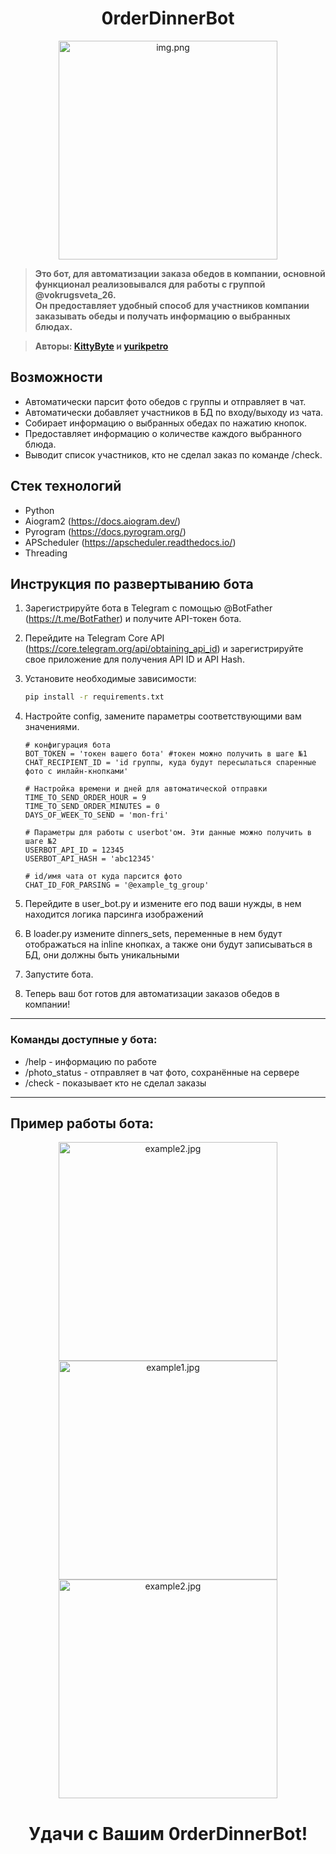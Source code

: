 <div style="text-align:center;"><h1> 0rderDinnerBot</h1></div>
<p align="center">
  <img src="imgs\img.png" alt="img.png" width="350">
</p>

> **Это бот, для автоматизации заказа обедов в компании, основной функционал реализовывался для работы с группой @vokrugsveta_26.   
> Он предоставляет удобный способ для участников компании заказывать обеды и получать информацию о выбранных блюдах.**

> **Авторы: [KittyByte](https://github.com/KittyByte) и [yurikpetro](https://github.com/yurikpetro)**

## Возможности

- Автоматически парсит фото обедов с группы и отправляет в чат.
- Автоматически добавляет участников в БД по входу/выходу из чата.
- Собирает информацию о выбранных обедах по нажатию кнопок.
- Предоставляет информацию о количестве каждого выбранного блюда.
- Выводит список участников, кто не сделал заказ по команде /check.

## Стек технологий

- Python
- Aiogram2 (https://docs.aiogram.dev/)
- Pyrogram (https://docs.pyrogram.org/)
- APScheduler (https://apscheduler.readthedocs.io/)
- Threading

## Инструкция по развертыванию бота

1. Зарегистрируйте бота в Telegram с помощью @BotFather (https://t.me/BotFather) и получите API-токен бота.
2. Перейдите на Telegram Core API (https://core.telegram.org/api/obtaining_api_id) и зарегистрируйте свое приложение для получения API ID и API Hash.
3. Установите необходимые зависимости:
   ```sh
   pip install -r requirements.txt
   ```
4. Настройте config, замените параметры соответствующими вам значениями.
   ```
   # конфигурация бота
   BOT_TOKEN = 'токен вашего бота' #токен можно получить в шаге №1
   CHAT_RECIPIENT_ID = 'id группы, куда будут пересылаться спаренные фото с инлайн-кнопками' 
   
   # Настройка времени и дней для автоматической отправки
   TIME_TO_SEND_ORDER_HOUR = 9
   TIME_TO_SEND_ORDER_MINUTES = 0
   DAYS_OF_WEEK_TO_SEND = 'mon-fri'
   
   # Параметры для работы с userbot'ом. Эти данные можно получить в шаге №2
   USERBOT_API_ID = 12345
   USERBOT_API_HASH = 'abc12345'
   
   # id/имя чата от куда парсится фото
   CHAT_ID_FOR_PARSING = '@example_tg_group'
   ```

5. Перейдите в user_bot.py и измените его под ваши нужды, в нем находится логика парсинга изображений
6. В loader.py измените dinners_sets, переменные в нем будут отображаться на inline кнопках, а также они будут записываться в БД, они должны быть уникальными
7. Запустите бота.
8. Теперь ваш бот готов для автоматизации заказов обедов в компании!
---

### Команды доступные у бота:
  - /help - информацию по работе
  - /photo_status - отправляет в чат фото, сохранённые на сервере
  - /check - показывает кто не сделал заказы
---
## Пример работы бота: 
<p align="center">
  <img src="imgs\example3.jpg" alt="example2.jpg" width="350">
  <img src="imgs\example1.jpg" alt="example1.jpg" width="350">
  <img src="imgs\example2.jpg" alt="example2.jpg" width="350">
</p>

<div style="text-align:center;"><h1> Удачи с Вашим 0rderDinnerBot!</h1></div>
